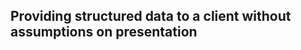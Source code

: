 <div class="box--ruled">
  <h2>Providing structured data to a client without assumptions on presentation</h2>
</div>
